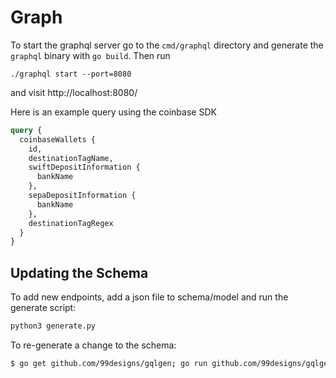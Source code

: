 # Graph

To start the graphql server go to the `cmd/graphql` directory and generate the `graphql` binary with `go build`.  Then run 

```
./graphql start --port=8080
```

and visit http://localhost:8080/ 

Here is an example query using the coinbase SDK

```graphql
query {
  coinbaseWallets {
    id, 
    destinationTagName, 
    swiftDepositInformation {
      bankName
    }, 
    sepaDepositInformation {
      bankName
    }, 
    destinationTagRegex
  }
}
```


## Updating the Schema

To add new endpoints, add a json file to schema/model and run the generate script:

```sh
python3 generate.py
```

To re-generate a change to the schema:

```sh
$ go get github.com/99designs/gqlgen; go run github.com/99designs/gqlgen generate
```
